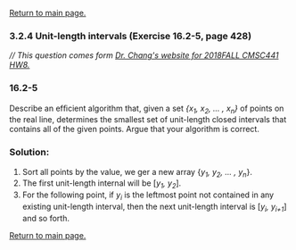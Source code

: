 <a href="../../README.md#3.2.4">Return to main page.</a>

### 3.2.4 Unit-length intervals (Exercise 16.2-5, page 428)

<i>// This question comes form <a href="https://www.csee.umbc.edu/~chang/cs441/hw/hw8.shtml">Dr. Chang's website for 2018FALL CMSC441 HW8. </a> </i>

### 16.2-5 
Describe an efﬁcient algorithm that, given a set <i>{x<sub>1</sub>, x<sub>2</sub>, ... , x<sub>n</sub>}</i> of points on the real line, determines the smallest set of unit-length closed intervals that contains all of the given points. Argue that your algorithm is correct.

### Solution:
1. Sort all points by the value, we ger a new array {<i>y<sub>1</sub>, y<sub>2</sub>, ... , y<sub>n</sub></i>}.
2. The first unit-length internal will be [<i>y<sub>1</sub>, y<sub>2</sub></i>].
3. For the following point, if <i>y<sub>i</sub></i> is the leftmost point not contained in any existing unit-length interval, then the next unit-length interval is [<i>y<sub>i</sub>, y<sub>i+1</sub></i>] and so forth. 

<a href="../../README.md#3.2.4">Return to main page.</a>
